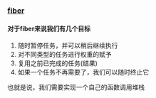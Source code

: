 ### [fiber](https://github.com/acdlite/react-fiber-architecture)
#### 对于fiber来说我们有几个目标 


1. 随时暂停任务，并可以稍后继续执行
1. 对不同类型的任务进行权重的赋予
1. 复用之前已完成的任务(结果)
1. 如果一个任务不再需要了，我们可以随时终止它

也就是说，我们需要实现一个自己的函数调用堆栈



